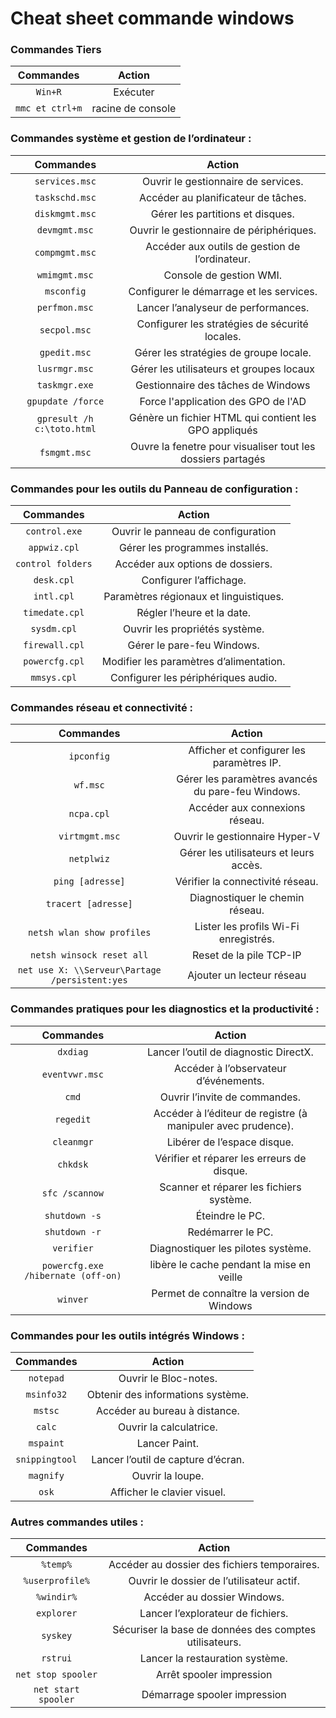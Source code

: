 # Cheat sheet commande windows


### Commandes Tiers


|   **Commandes**   |    **Action**     |
| :---------------: | :---------------: |
|     ``Win+R``     |     Exécuter      |
| ``mmc et ctrl+m`` | racine de console |


### Commandes système et gestion de l’ordinateur :


|  **Commandes**   |                   **Action**                   |
| :--------------: | :--------------------------------------------: |
| ``services.msc`` |      Ouvrir le gestionnaire de services.       |
| ``taskschd.msc`` |      Accéder au planificateur de tâches.       |
| ``diskmgmt.msc`` |        Gérer les partitions et disques.        |
| ``devmgmt.msc``  |    Ouvrir le gestionnaire de périphériques.    |
| ``compmgmt.msc`` | Accéder aux outils de gestion de l’ordinateur. |
| ``wmimgmt.msc``  |            Console de gestion WMI.             |
|   ``msconfig``   |    Configurer le démarrage et les services.    |
| ``perfmon.msc``  |      Lancer l’analyseur de performances.       |
|  ``secpol.msc``  | Configurer les stratégies de sécurité locales. |
|  ``gpedit.msc``  |     Gérer les stratégies de groupe locale.     |
| ``lusrmgr.msc``  |    Gérer les utilisateurs et groupes locaux    |
|  `taskmgr.exe`   |       Gestionnaire des tâches de Windows       |
|`gpupdate /force`|Force l'application des GPO de l'AD|
|`gpresult /h c:\toto.html`|Génère un fichier HTML qui contient les GPO appliqués|
|`fsmgmt.msc`|Ouvre la fenetre pour visualiser tout les dossiers partagés |


### Commandes pour les outils du Panneau de configuration :


|    **Commandes**    |               **Action**                |
| :-----------------: | :-------------------------------------: |
|`control.exe`|Ouvrir le panneau de configuration|
|   ``appwiz.cpl``    |     Gérer les programmes installés.     |
| ``control folders`` |    Accéder aux options de dossiers.     |
|    ``desk.cpl``     |         Configurer l’affichage.         |
|    ``intl.cpl``     | Paramètres régionaux et linguistiques.  |
|  ``timedate.cpl``   |       Régler l’heure et la date.        |
|    ``sysdm.cpl``    |     Ouvrir les propriétés système.      |
|  ``firewall.cpl``   |       Gérer le pare-feu Windows.        |
|  ``powercfg.cpl``   | Modifier les paramètres d’alimentation. |
|    ``mmsys.cpl``    |   Configurer les périphériques audio.   |


### Commandes réseau et connectivité :


|                  **Commandes**                   |                    **Action**                     |
| :----------------------------------------------: | :-----------------------------------------------: |
|                   ``ipconfig``                   |     Afficher et configurer les paramètres IP.     |
|                    ``wf.msc``                    | Gérer les paramètres avancés du pare-feu Windows. |
|                   ``ncpa.cpl``                   |          Accéder aux connexions réseau.           |
|                 ``virtmgmt.msc``                 |          Ouvrir le gestionnaire Hyper-V           |
|                   ``netplwiz``                   |      Gérer les utilisateurs et leurs accès.       |
|                ``ping [adresse]``                |         Vérifier la connectivité réseau.          |
|              ``tracert [adresse]``               |          Diagnostiquer le chemin réseau.          |
|           ``netsh wlan show profiles``           |       Lister les profils Wi-Fi enregistrés.       |
|           ``netsh winsock reset all``            |              Reset de la pile TCP-IP              |
| ``net use X: \\Serveur\Partage /persistent:yes`` |             Ajouter un lecteur réseau             |


### Commandes pratiques pour les diagnostics et la productivité :


|           **Commandes**            |                          **Action**                          |
| :--------------------------------: | :----------------------------------------------------------: |
|             ``dxdiag``             |            Lancer l’outil de diagnostic DirectX.             |
|          ``eventvwr.msc``          |            Accéder à l’observateur d’événements.             |
|              ``cmd``               |                Ouvrir l’invite de commandes.                 |
|            ``regedit``             | Accéder à l’éditeur de registre (à manipuler avec prudence). |
|            ``cleanmgr``            |                 Libérer de l’espace disque.                  |
|             ``chkdsk``             |          Vérifier et réparer les erreurs de disque.          |
|          ``sfc /scannow``          |           Scanner et réparer les fichiers système.           |
|          ``shutdown -s``           |                       Éteindre le PC.                        |
|          ``shutdown -r``           |                      Redémarrer le PC.                       |
|            ``verifier``            |              Diagnostiquer les pilotes système.              |
| `powercfg.exe /hibernate (off-on)` |          libère le cache pendant la mise en veille           |
|              `winver`              |          Permet de connaître la version de Windows           |


### Commandes pour les outils intégrés Windows :


|  **Commandes**   |             **Action**             |
| :--------------: | :--------------------------------: |
|   ``notepad``    |       Ouvrir le Bloc-notes.        |
|   ``msinfo32``   | Obtenir des informations système.  |
|    ``mstsc``     |   Accéder au bureau à distance.    |
|     ``calc``     |      Ouvrir la calculatrice.       |
|   ``mspaint``    |           Lancer Paint.            |
| ``snippingtool`` | Lancer l’outil de capture d’écran. |
|   ``magnify``    |          Ouvrir la loupe.          |
|     ``osk``      |    Afficher le clavier visuel.     |


### Autres commandes utiles :


|     **Commandes**     |                       **Action**                       |
| :-------------------: | :----------------------------------------------------: |
|      ``%temp%``       |      Accéder au dossier des fichiers temporaires.      |
|   ``%userprofile%``   |       Ouvrir le dossier de l’utilisateur actif.        |
|     ``%windir%``      |              Accéder au dossier Windows.               |
|     ``explorer``      |           Lancer l’explorateur de fichiers.            |
|      ``syskey``       | Sécuriser la base de données des comptes utilisateurs. |
|      ``rstrui``       |            Lancer la restauration système.             |
| ``net stop spooler``  |                Arrêt spooler impression                |
| ``net start spooler`` |              Démarrage spooler impression              |
